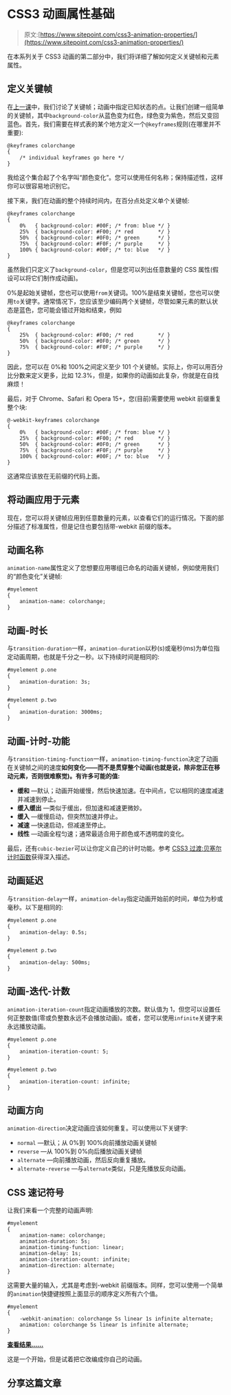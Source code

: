 # CSS3 动画属性基础

> 原文:[https://www.sitepoint.com/css3-animation-properties/](https://www.sitepoint.com/css3-animation-properties/)

在本系列关于 CSS3 动画的第二部分中，我们将详细了解如何定义关键帧和元素属性。

## 定义关键帧

在[上一课](/css3-animations-101/)中，我们讨论了关键帧；动画中指定已知状态的点。让我们创建一组简单的关键帧，其中`background-color`从蓝色变为红色，绿色变为紫色，然后又变回蓝色。首先，我们需要在样式表的某个地方定义一个`@keyframes`规则(在哪里并不重要):

```
@keyframes colorchange
{
	/* individual keyframes go here */
}
```

我给这个集合起了个名字叫“颜色变化”。您可以使用任何名称；保持描述性，这样你可以很容易地识别它。

接下来，我们在动画的整个持续时间内，在百分点处定义单个关键帧:

```
@keyframes colorchange
{
	0%   { background-color: #00F; /* from: blue */ }
	25%  { background-color: #F00; /* red        */ }
	50%  { background-color: #0F0; /* green      */ }
	75%  { background-color: #F0F; /* purple     */ }
	100% { background-color: #00F; /* to: blue   */ }
}
```

虽然我们只定义了`background-color`，但是您可以列出任意数量的 CSS 属性(假设可以将它们制作成动画)。

0%是起始关键帧，您也可以使用`from`关键词。100%是结束关键帧，您也可以使用`to`关键字。通常情况下，您应该至少编码两个关键帧，尽管如果元素的默认状态是蓝色，您可能会错过开始和结束，例如

```
@keyframes colorchange
{
	25%  { background-color: #F00; /* red        */ }
	50%  { background-color: #0F0; /* green      */ }
	75%  { background-color: #F0F; /* purple     */ }
}
```

因此，您可以在 0%和 100%之间定义至少 101 个关键帧。实际上，你可以用百分比分数来定义更多，比如 12.3%，但是，如果你的动画如此复杂，你就是在自找麻烦！

最后，对于 Chrome、Safari 和 Opera 15+，您(目前)需要使用 webkit 前缀重复整个块:

```
@-webkit-keyframes colorchange
{
	0%   { background-color: #00F; /* from: blue */ }
	25%  { background-color: #F00; /* red        */ }
	50%  { background-color: #0F0; /* green      */ }
	75%  { background-color: #F0F; /* purple     */ }
	100% { background-color: #00F; /* to: blue   */ }
}
```

这通常应该放在无前缀的代码上面。

## 将动画应用于元素

现在，您可以将关键帧应用到任意数量的元素，以查看它们的运行情况。下面的部分描述了标准属性，但是记住也要包括带-webkit 前缀的版本。

## 动画名称

`animation-name`属性定义了您想要应用哪组已命名的动画关键帧，例如使用我们的“颜色变化”关键帧:

```
#myelement
{
	animation-name: colorchange;
}
```

## 动画-时长

与`transition-duration`一样，`animation-duration`以秒(s)或毫秒(ms)为单位指定动画周期，也就是千分之一秒。以下持续时间是相同的:

```
#myelement p.one
{
	animation-duration: 3s;
}

#myelement p.two
{
	animation-duration: 3000ms;
}
```

## 动画-计时-功能

与`transition-timing-function`一样，`animation-timing-function`决定了动画在关键帧之间的速度**如何变化——而不是贯穿整个动画(也就是说，除非您正在移动元素，否则很难察觉)。有许多可能的值:**

*   **缓和** —默认；动画开始缓慢，然后快速加速。在中间点，它以相同的速度减速并减速到停止。
*   **缓入缓出** —类似于缓出，但加速和减速更微妙。
*   **缓入** —缓慢启动，但突然加速并停止。
*   **减速** —快速启动，但减速至停止。
*   **线性** —动画全程匀速；通常最适合用于颜色或不透明度的变化。

最后，还有`cubic-bezier`可以让你定义自己的计时功能。参考 [CSS3 过渡:贝塞尔计时函数](/css3-transitions-cubic-bezier-timing-function/)获得深入描述。

## 动画延迟

与`transition-delay`一样，`animation-delay`指定动画开始前的时间，单位为秒或毫秒。以下是相同的:

```
#myelement p.one
{
	animation-delay: 0.5s;
}

#myelement p.two
{
	animation-delay: 500ms;
}
```

## 动画-迭代-计数

`animation-iteration-count`指定动画播放的次数。默认值为 1，但您可以设置任何正整数值(零或负整数永远不会播放动画)。或者，您可以使用`infinite`关键字来永远播放动画。

```
#myelement p.one
{
	animation-iteration-count: 5;
}

#myelement p.two
{
	animation-iteration-count: infinite;
}
```

## 动画方向

`animation-direction`决定动画应该如何重复。可以使用以下关键字:

*   `normal` —默认；从 0%到 100%向前播放动画关键帧
*   `reverse` —从 100%到 0%向后播放动画关键帧
*   `alternate` —向前播放动画，然后反向重复播放。
*   `alternate-reverse` —与`alternate`类似，只是先播放反向动画。

## CSS 速记符号

让我们来看一个完整的动画声明:

```
#myelement
{
	animation-name: colorchange;
	animation-duration: 5s;
	animation-timing-function: linear;
	animation-delay: 1s;
	animation-iteration-count: infinite;
	animation-direction: alternate;
}
```

这需要大量的输入，尤其是考虑到-webkit 前缀版本。同样，您可以使用一个简单的`animation`快捷键按照上面显示的顺序定义所有六个值。

```
#myelement
{
	-webkit-animation: colorchange 5s linear 1s infinite alternate;
	animation: colorchange 5s linear 1s infinite alternate;
}
```

[**查看结果……**](https://blogs.sitepointstatic.com/examples/tech/css3-animations/example.html)

这是一个开始，但是试着把它改编成你自己的动画。

## 分享这篇文章